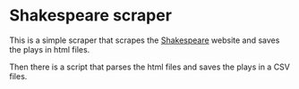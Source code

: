 # Shakespeare scraper

This is a simple scraper that scrapes the [Shakespeare](http://shakespeare.mit.edu/) website and saves the plays in html files. 

Then there is a script that parses the html files and saves the plays in a CSV files. 